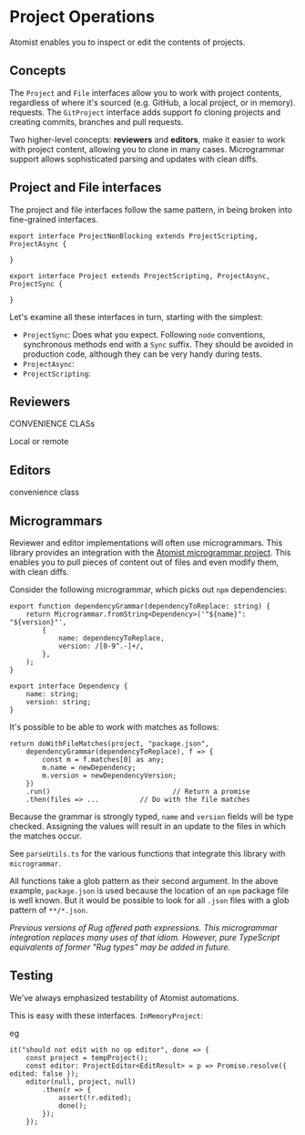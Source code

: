 # Project Operations

Atomist enables you to inspect or edit the contents of projects. 

## Concepts
The `Project` and `File` interfaces allow you to work with project contents, regardless of where it's sourced (e.g. GitHub, a local project, or in memory). requests. The `GitProject` interface adds support fo cloning projects and creating commits, branches and pull requests.

Two higher-level concepts: **reviewers** and **editors**, make it easier to work with project content, allowing you to clone in many cases. Microgrammar support allows sophisticated parsing and updates with clean diffs.

## Project and File interfaces
The project and file interfaces follow the same pattern, in being broken into fine-grained interfaces.

```
export interface ProjectNonBlocking extends ProjectScripting, ProjectAsync {

}

export interface Project extends ProjectScripting, ProjectAsync, ProjectSync {

}
``` 

Let's examine all these interfaces in turn, starting with the simplest:

- `ProjectSync`: Does what you expect. Following `node` conventions, synchronous methods end with a `Sync` suffix. They should be avoided in production code, although they can be very handy during tests.
- `ProjectAsync`: 
- `ProjectScripting`: 



## Reviewers

CONVENIENCE CLASs

Local or remote

## Editors

convenience class

## Microgrammars
Reviewer and editor implementations will often use microgrammars. This library provides an integration with the [Atomist microgrammar project](https://github.com/atomist/microgrammar). This enables you to pull pieces of content out of files and even modify them, with clean diffs.

Consider the following microgrammar, which picks out `npm` dependencies:

```
export function dependencyGrammar(dependencyToReplace: string) {
    return Microgrammar.fromString<Dependency>('"${name}": "${version}"',
        {
            name: dependencyToReplace,
            version: /[0-9^.-]+/,
        },
    );
}

export interface Dependency {
    name: string;
    version: string;
}
```
It's possible to be able to work with matches as follows:

```
return doWithFileMatches(project, "package.json",
    dependencyGrammar(dependencyToReplace), f => {
        const m = f.matches[0] as any;
        m.name = newDependency;
        m.version = newDependencyVersion;
    })
    .run()								// Return a promise
    .then(files => ...			// Do with the file matches
```
Because the grammar is strongly typed, `name` and `version` fields will be type checked. Assigning the values will result in an update to the files in which the matches occur.

See `parseUtils.ts` for the various functions that integrate this library with `microgrammar`.

All functions take a glob pattern as their second argument. In the above example, `package.json` is used because the location of an `npm` package file is well known. But it would be possible to look for all `.json` files with a glob pattern of `**/*.json`.

*Previous versions of Rug offered path expressions. This microgrammar integration replaces many uses of that idiom. However, pure TypeScript equivalents of former "Rug types" may be added in future.*

## Testing
We've always emphasized testability of Atomist automations.

This is easy with these interfaces. `InMemoryProject`:

eg

```
it("should not edit with no op editor", done => {
    const project = tempProject();
    const editor: ProjectEditor<EditResult> = p => Promise.resolve({ edited: false });
    editor(null, project, null)
        .then(r => {
            assert(!r.edited);
            done();
        });
    });
```


                